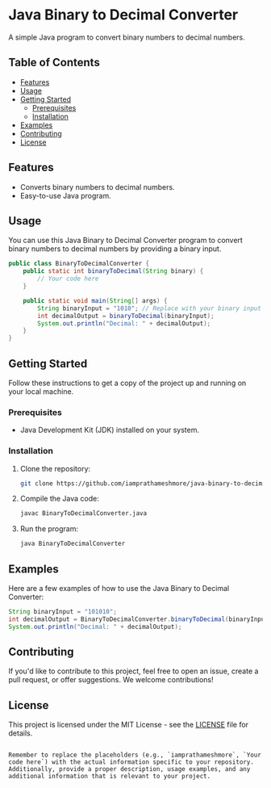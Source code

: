 # Java Binary to Decimal Converter

A simple Java program to convert binary numbers to decimal numbers.

## Table of Contents

- [Features](#features)
- [Usage](#usage)
- [Getting Started](#getting-started)
  - [Prerequisites](#prerequisites)
  - [Installation](#installation)
- [Examples](#examples)
- [Contributing](#contributing)
- [License](#license)

## Features

- Converts binary numbers to decimal numbers.
- Easy-to-use Java program.

## Usage

You can use this Java Binary to Decimal Converter program to convert binary numbers to decimal numbers by providing a binary input.

```java
public class BinaryToDecimalConverter {
    public static int binaryToDecimal(String binary) {
        // Your code here
    }

    public static void main(String[] args) {
        String binaryInput = "1010"; // Replace with your binary input
        int decimalOutput = binaryToDecimal(binaryInput);
        System.out.println("Decimal: " + decimalOutput);
    }
}
```

## Getting Started

Follow these instructions to get a copy of the project up and running on your local machine.

### Prerequisites

- Java Development Kit (JDK) installed on your system.

### Installation

1. Clone the repository:

   ```bash
   git clone https://github.com/iamprathameshmore/java-binary-to-decimal-converter.git
   ```

2. Compile the Java code:

   ```bash
   javac BinaryToDecimalConverter.java
   ```

3. Run the program:

   ```bash
   java BinaryToDecimalConverter
   ```

## Examples

Here are a few examples of how to use the Java Binary to Decimal Converter:

```java
String binaryInput = "101010";
int decimalOutput = BinaryToDecimalConverter.binaryToDecimal(binaryInput);
System.out.println("Decimal: " + decimalOutput);
```

## Contributing

If you'd like to contribute to this project, feel free to open an issue, create a pull request, or offer suggestions. We welcome contributions!

## License

This project is licensed under the MIT License - see the [LICENSE](LICENSE) file for details.
```

Remember to replace the placeholders (e.g., `iamprathameshmore`, `Your code here`) with the actual information specific to your repository. Additionally, provide a proper description, usage examples, and any additional information that is relevant to your project.
